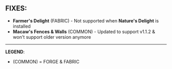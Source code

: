 ## FIXES:
- **Farmer's Delight** (FABRIC) - Not supported when **Nature's Delight** is installed
- **Macaw's Fences & Walls** (COMMON) - Updated to support v1.1.2 & won't support older version anymore
---
**LEGEND**:
- (COMMON) = FORGE & FABRIC